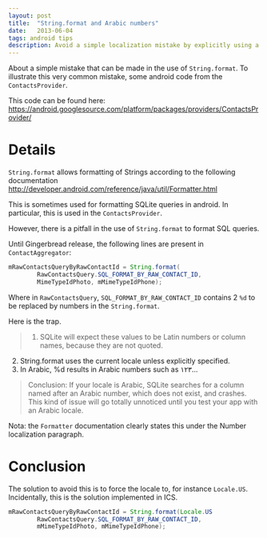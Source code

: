 ```yaml
---
layout: post
title:  "String.format and Arabic numbers"
date:   2013-06-04
tags: android tips
description: Avoid a simple localization mistake by explicitly using a Locale
---
```

About a simple mistake that can be made in the use of `String.format`. To illustrate this very common mistake, some android code from the `ContactsProvider`.

This code can be found here: <https://android.googlesource.com/platform/packages/providers/ContactsProvider/>

# Details

`String.format` allows formatting of Strings according to the following documentation <http://developer.android.com/reference/java/util/Formatter.html>

This is sometimes used for formatting SQLite queries in android. In particular, this is used in the `ContactsProvider`.

However, there is a pitfall in the use of `String.format` to format SQL queries.

Until Gingerbread release, the following lines are present in `ContactAggregator`:

```java
mRawContactsQueryByRawContactId = String.format(
        RawContactsQuery.SQL_FORMAT_BY_RAW_CONTACT_ID,
        MimeTypeIdPhoto, mMimeTypeIdPhone);
```

Where in `RawContactsQuery`, `SQL_FORMAT_BY_RAW_CONTACT_ID` contains 2 `%d` to be replaced by numbers in the `String.format`.

Here is the trap.

> 1. SQLite will expect these values to be Latin numbers or column names, because they are not quoted.
2. String.format uses the current locale unless explicitly specified.
3. In Arabic, %d results in Arabic numbers such as ١٢٣...

> Conclusion: If your locale is Arabic, SQLite searches for a column named after an Arabic number, which does not exist, and crashes.
This kind of issue will go totally unnoticed until you test your app with an Arabic locale.

Nota: the `Formatter` documentation clearly states this under the Number localization paragraph.

# Conclusion

The solution to avoid this is to force the locale to, for instance `Locale.US`. Incidentally, this is the solution implemented in ICS.

```java
mRawContactsQueryByRawContactId = String.format(Locale.US
        RawContactsQuery.SQL_FORMAT_BY_RAW_CONTACT_ID,
        mMimeTypeIdPhoto, mMimeTypeIdPhone);
```
